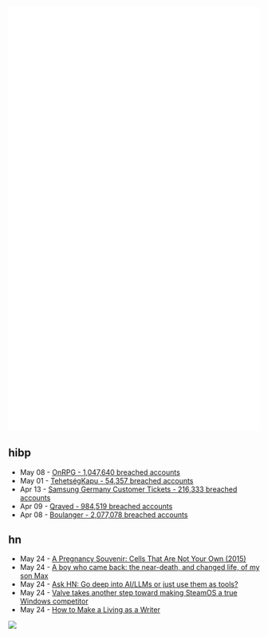 ![Metrics](https://raw.githubusercontent.com/phixion/phixion/master/metrics.svg)

## hibp

<!--
for https://github.com/phixion/phixion/blob/main/.github/workflows/feeds.yml
-->
<!--START_SECTION:haveibeenpwnd-->
- May 08 - [OnRPG - 1,047,640 breached accounts](https://haveibeenpwned.com/PwnedWebsites#OnRPG)
- May 01 - [TehetségKapu - 54,357 breached accounts](https://haveibeenpwned.com/PwnedWebsites#TehetsegKapu)
- Apr 13 - [Samsung Germany Customer Tickets - 216,333 breached accounts](https://haveibeenpwned.com/PwnedWebsites#SamsungGermany)
- Apr 09 - [Qraved - 984,519 breached accounts](https://haveibeenpwned.com/PwnedWebsites#Qraved)
- Apr 08 - [Boulanger - 2,077,078 breached accounts](https://haveibeenpwned.com/PwnedWebsites#Boulanger)
<!--END_SECTION:haveibeenpwnd-->

## hn

<!--
for https://github.com/phixion/phixion/blob/main/.github/workflows/feeds.yml
-->
<!--START_SECTION:hn-->
- May 24 - [A Pregnancy Souvenir: Cells That Are Not Your Own (2015)](https://www.nytimes.com/2015/09/15/science/a-pregnancy-souvenir-cells-that-are-not-your-own.html)
- May 24 - [A boy who came back: the near-death, and changed life, of my son Max](https://www.theguardian.com/lifeandstyle/2025/may/24/the-boy-who-came-back-the-near-death-and-changed-life-of-my-son-max)
- May 24 - [Ask HN: Go deep into AI/LLMs or just use them as tools?](https://news.ycombinator.com/item?id=44079303)
- May 24 - [Valve takes another step toward making SteamOS a true Windows competitor](https://arstechnica.com/gaming/2025/05/valve-adds-steamos-compatible-game-label-as-it-prepares-to-expand-beyond-steam-deck/)
- May 24 - [How to Make a Living as a Writer](https://thewalrus.ca/how-to-make-a-living-as-a-writer/)
<!--END_SECTION:hn-->

<!--
for https://yhype.me
-->
![](https://hit.yhype.me/github/profile?user_id=13013670)
